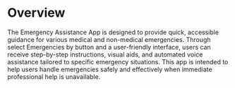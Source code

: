 # Overview
The Emergency Assistance App is designed to provide quick, accessible guidance for various medical and non-medical emergencies.
Through select Emergencies by button and a user-friendly interface, users can receive step-by-step instructions, visual aids, and automated voice
assistance tailored to specific emergency situations. This app is intended to help users handle emergencies safely and effectively when
immediate professional help is unavailable.

